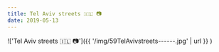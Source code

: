 ```yaml
---
title: Tel Aviv streets 🇮🇱 📷
date: 2019-05-13
---
```


!['Tel Aviv streets 🇮🇱 📷']({{ '/img/59TelAvivstreets------.jpg' | url }} )
